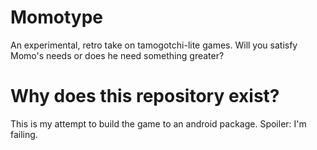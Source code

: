 # Momotype
An experimental, retro take on tamogotchi-lite games. Will you satisfy Momo's needs or does he need something greater? 

# Why does this repository exist?
This is my attempt to build the game to an android package. Spoiler: I'm failing. 
